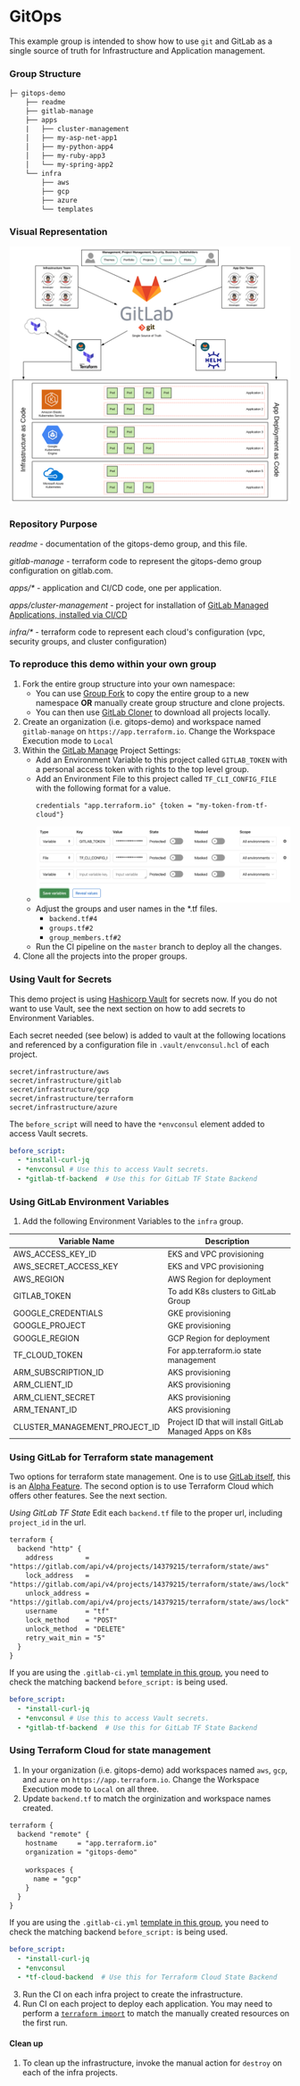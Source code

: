 # GitOps

This example group is intended to show how to use `git` and GitLab as a single 
source of truth for Infrastructure and Application management.

### Group Structure
```
├─ gitops-demo
    ├── readme
    ├── gitlab-manage
    ├── apps
    |   ├── cluster-management
    │   ├── my-asp-net-app1
    │   ├── my-python-app4
    │   ├── my-ruby-app3
    │   └── my-spring-app2
    └── infra
        ├── aws
        ├── gcp
        ├── azure
        └── templates
```

### Visual Representation
![GitOps-Demo.svg](GitOps-Demo.svg)

### Repository Purpose

*readme* - documentation of the gitops-demo group, and this file.

*gitlab-manage* - terraform code to represent the gitops-demo group configuration on gitlab.com.

*apps/\** - application and CI/CD code, one per application.

*apps/cluster-management* - project for installation of [GitLab Managed Applications, installed via CI/CD](https://docs.gitlab.com/ee/user/clusters/applications.html#install-using-gitlab-ci-alpha)

*infra/\** - terraform code to represent each cloud's configuration (vpc, security groups, and cluster configuration)



### To reproduce this demo within your own group
1. Fork the entire group structure into your own namespace:
   * You can use [Group Fork](https://gitlab.com/bdowney/gitlab-group-fork) to copy the entire group to a new namespace **OR** manually create group structure and clone projects.
   * You can then use [GitLab Cloner](https://gitlab.com/mtcs.io/gitlab-cloner) to download all projects locally.
1. Create an organization (i.e. gitops-demo) and workspace named `gitlab-manage` on `https://app.terraform.io`. Change the Workspace Execution mode to `Local`
1. Within the [GitLab Manage](https://gitlab.com/gitops-demo/gitlab-manage) Project Settings:
    * Add an Environment Variable to this project called `GITLAB_TOKEN` with a personal access token with rights to the top level group.
    * Add an Environment File to this project called `TF_CLI_CONFIG_FILE` with the following format for a value.
        ```
        credentials "app.terraform.io" {token = "my-token-from-tf-cloud"}
        ```
    * ![gitlab-manage-ci-var.png](gitlab-manage-ci-var.png)
    * Adjust the groups and user names in the *.tf files.
        * `backend.tf#4` 
        * `groups.tf#2`
        * `group_members.tf#2`
    * Run the CI pipeline on the `master` branch to deploy all the changes.
1. Clone all the projects into the proper groups.

### Using Vault for Secrets
This demo project is using [Hashicorp Vault](https://www.vaultproject.io/) for secrets now. If you do not want to use Vault, see the next section on how to add secrets to Environment Variables.

Each secret needed (see below) is added to vault at the following locations and referenced by a configuration file in `.vault/envconsul.hcl` of each project. 
```
secret/infrastructure/aws
secret/infrastructure/gitlab
secret/infrastructure/gcp
secret/infrastructure/terraform
secret/infrastructure/azure
```

The `before_script` will need to have the `*envconsul` element added to access Vault secrets. 

```yaml
before_script:
  - *install-curl-jq
  - *envconsul # Use this to access Vault secrets. 
  - *gitlab-tf-backend  # Use this for GitLab TF State Backend
``` 


### Using GitLab Environment Variables
1. Add the following Environment Variables to the `infra` group.

| Variable Name | Description |
| ------ | ------ |
| AWS_ACCESS_KEY_ID | EKS and VPC provisioning |
| AWS_SECRET_ACCESS_KEY | EKS and VPC provisioning |
| AWS_REGION | AWS Region for deployment |
| GITLAB_TOKEN | To add K8s clusters to GitLab Group |
| GOOGLE_CREDENTIALS | GKE provisioning |
| GOOGLE_PROJECT | GKE provisioning |
| GOOGLE_REGION | GCP Region for deployment |
| TF_CLOUD_TOKEN | For app.terraform.io state management |
| ARM_SUBSCRIPTION_ID | AKS provisioning |
| ARM_CLIENT_ID | AKS provisioning |
| ARM_CLIENT_SECRET | AKS provisioning |
| ARM_TENANT_ID | AKS provisioning |
| CLUSTER_MANAGEMENT_PROJECT_ID | Project ID that will install GitLab Managed Apps on K8s |

### Using GitLab for Terraform state management
Two options for terraform state management. One is to use [GitLab itself](https://docs.gitlab.com/ee/user/infrastructure/index.html), this is an [Alpha Feature](https://docs.gitlab.com/ee/administration/terraform_state.html). The second option is to use Terraform Cloud which offers other features. See the next section. 

*Using GitLab TF State*
Edit each `backend.tf` file to the proper url, including `project_id` in the url. 
```hcl
terraform {
  backend "http" {
    address        = "https://gitlab.com/api/v4/projects/14379215/terraform/state/aws"
    lock_address   = "https://gitlab.com/api/v4/projects/14379215/terraform/state/aws/lock"
    unlock_address = "https://gitlab.com/api/v4/projects/14379215/terraform/state/aws/lock"
    username       = "tf"
    lock_method    = "POST"
    unlock_method  = "DELETE"
    retry_wait_min = "5"
  }
}
```

If you are using the `.gitlab-ci.yml` [template in this group](https://gitlab.com/gitops-demo/infra/templates/-/blob/master/terraform.gitlab-ci.yml), you need to check the matching backend `before_script:` is being used. 

```yaml
before_script:
  - *install-curl-jq
  - *envconsul # Use this to access Vault secrets. 
  - *gitlab-tf-backend  # Use this for GitLab TF State Backend
```


### Using Terraform Cloud for state management

1. In your organization (i.e. gitops-demo) add workspaces named `aws`, `gcp`, and `azure` on `https://app.terraform.io`. Change the Workspace Execution mode to `Local` on all three.
2. Update `backend.tf` to match the orginization and workspace names created.

```hcl
terraform {
  backend "remote" {
    hostname     = "app.terraform.io"
    organization = "gitops-demo"

    workspaces {
      name = "gcp"
    }
  }
}
```

If you are using the `.gitlab-ci.yml` [template in this group](https://gitlab.com/gitops-demo/infra/templates/-/blob/master/terraform.gitlab-ci.yml), you need to check the matching backend `before_script:` is being used. 

```yaml
before_script:
  - *install-curl-jq
  - *envconsul
  - *tf-cloud-backend  # Use this for Terraform Cloud State Backend
```


3. Run the CI on each infra project to create the infrastructure.
4. Run CI on each project to deploy each application. You may need to perform a [`terraform import`](https://www.terraform.io/docs/import/index.html) to match the manually created resources on the first run.

#### Clean up
1. To clean up the infrastructure, invoke the manual action for `destroy` on each of the infra projects.

